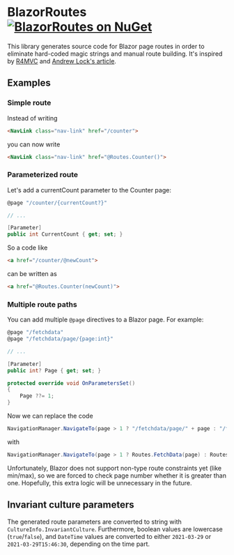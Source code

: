 # BlazorRoutes [![BlazorRoutes on NuGet](https://img.shields.io/nuget/v/BlazorRoutes.svg)](https://www.nuget.org/packages/BlazorRoutes)  
This library generates source code for Blazor page routes in order to eliminate hard-coded magic strings and manual route building. It's inspired by [R4MVC](https://github.com/T4MVC/R4MVC) and [Andrew Lock's article](https://andrewlock.net/using-source-generators-to-find-all-routable-components-in-a-webassembly-app/).

## Examples

### Simple route

Instead of writing

```html
<NavLink class="nav-link" href="/counter">
```

you can now write

```html
<NavLink class="nav-link" href="@Routes.Counter()">
```

### Parameterized route

Let's add a currentCount parameter to the Counter page:

```csharp
@page "/counter/{currentCount?}"

// ...

[Parameter]
public int CurrentCount { get; set; }
```

So a code like

```html
<a href="/counter/@newCount">
```

can be written as

```html
<a href="@Routes.Counter(newCount)">
```

### Multiple route paths

You can add multiple `@page` directives to a Blazor page. For example:

```csharp
@page "/fetchdata"
@page "/fetchdata/page/{page:int}"

// ...

[Parameter]
public int? Page { get; set; }

protected override void OnParametersSet()
{
    Page ??= 1;
}
```

Now we can replace the code

```csharp
NavigationManager.NavigateTo(page > 1 ? "/fetchdata/page/" + page : "/fetchdata");
```

with

```csharp
NavigationManager.NavigateTo(page > 1 ? Routes.FetchData(page) : Routes.FetchData());
```

Unfortunately, Blazor does not support non-type route constraints yet (like min/max), so we are forced to check page number whether it is greater than one. Hopefully, this extra logic will be unnecessary in the future.

## Invariant culture parameters

The generated route parameters are converted to string with `CultureInfo.InvariantCulture`. Furthermore, boolean values are lowercase (`true`/`false`), and `DateTime` values are converted to either `2021-03-29` or `2021-03-29T15:46:30`, depending on the time part.
